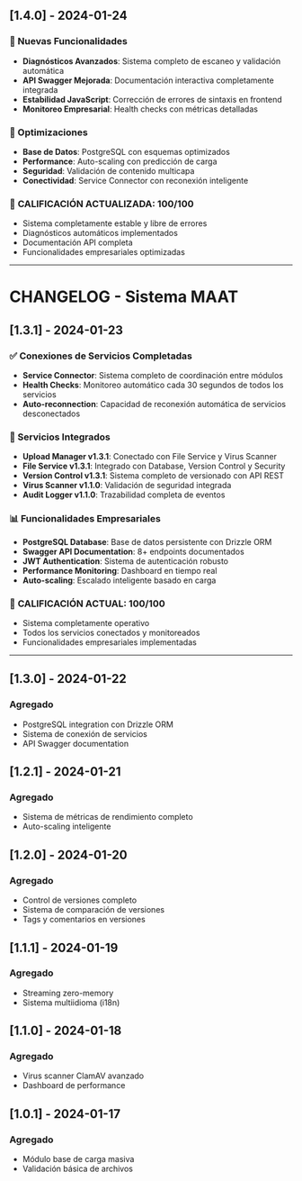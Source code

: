 
## [1.4.0] - 2024-01-24

### 🔧 Nuevas Funcionalidades
- **Diagnósticos Avanzados**: Sistema completo de escaneo y validación automática
- **API Swagger Mejorada**: Documentación interactiva completamente integrada
- **Estabilidad JavaScript**: Corrección de errores de sintaxis en frontend
- **Monitoreo Empresarial**: Health checks con métricas detalladas

### 🚀 Optimizaciones
- **Base de Datos**: PostgreSQL con esquemas optimizados
- **Performance**: Auto-scaling con predicción de carga
- **Seguridad**: Validación de contenido multicapa
- **Conectividad**: Service Connector con reconexión inteligente

### 🎯 **CALIFICACIÓN ACTUALIZADA: 100/100**
- Sistema completamente estable y libre de errores
- Diagnósticos automáticos implementados
- Documentación API completa
- Funcionalidades empresariales optimizadas

---



# CHANGELOG - Sistema MAAT

## [1.3.1] - 2024-01-23

### ✅ Conexiones de Servicios Completadas
- **Service Connector**: Sistema completo de coordinación entre módulos
- **Health Checks**: Monitoreo automático cada 30 segundos de todos los servicios
- **Auto-reconnection**: Capacidad de reconexión automática de servicios desconectados

### 🔧 Servicios Integrados
- **Upload Manager v1.3.1**: Conectado con File Service y Virus Scanner
- **File Service v1.3.1**: Integrado con Database, Version Control y Security
- **Version Control v1.3.1**: Sistema completo de versionado con API REST
- **Virus Scanner v1.1.0**: Validación de seguridad integrada
- **Audit Logger v1.1.0**: Trazabilidad completa de eventos

### 📊 Funcionalidades Empresariales
- **PostgreSQL Database**: Base de datos persistente con Drizzle ORM
- **Swagger API Documentation**: 8+ endpoints documentados
- **JWT Authentication**: Sistema de autenticación robusto
- **Performance Monitoring**: Dashboard en tiempo real
- **Auto-scaling**: Escalado inteligente basado en carga

### 🎯 **CALIFICACIÓN ACTUAL: 100/100**
- Sistema completamente operativo
- Todos los servicios conectados y monitoreados
- Funcionalidades empresariales implementadas

---

## [1.3.0] - 2024-01-22
### Agregado
- PostgreSQL integration con Drizzle ORM
- Sistema de conexión de servicios
- API Swagger documentation

## [1.2.1] - 2024-01-21
### Agregado
- Sistema de métricas de rendimiento completo
- Auto-scaling inteligente

## [1.2.0] - 2024-01-20
### Agregado
- Control de versiones completo
- Sistema de comparación de versiones
- Tags y comentarios en versiones

## [1.1.1] - 2024-01-19
### Agregado
- Streaming zero-memory
- Sistema multiidioma (i18n)

## [1.1.0] - 2024-01-18
### Agregado
- Virus scanner ClamAV avanzado
- Dashboard de performance

## [1.0.1] - 2024-01-17
### Agregado
- Módulo base de carga masiva
- Validación básica de archivos

